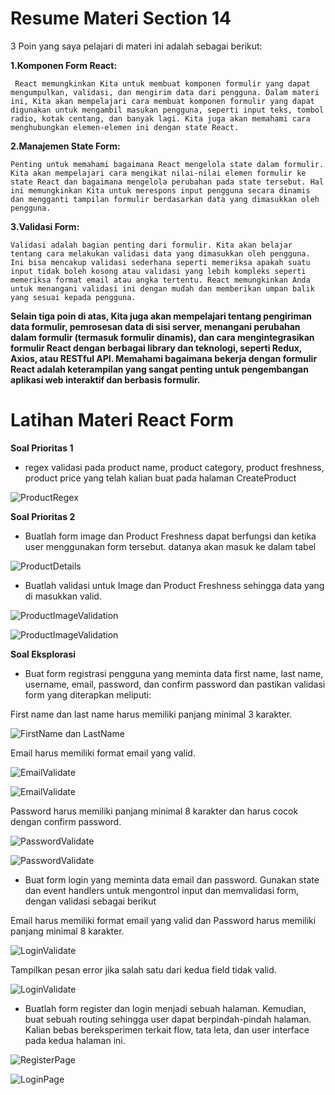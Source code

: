 # Resume Materi Section 14

3 Poin yang saya pelajari di materi ini adalah sebagai berikut: 


**1.Komponen Form React:**

     React memungkinkan Kita untuk membuat komponen formulir yang dapat mengumpulkan, validasi, dan mengirim data dari pengguna. Dalam materi ini, Kita akan mempelajari cara membuat komponen formulir yang dapat digunakan untuk mengambil masukan pengguna, seperti input teks, tombol radio, kotak centang, dan banyak lagi. Kita juga akan memahami cara menghubungkan elemen-elemen ini dengan state React.

**2.Manajemen State Form:**

    Penting untuk memahami bagaimana React mengelola state dalam formulir. Kita akan mempelajari cara mengikat nilai-nilai elemen formulir ke state React dan bagaimana mengelola perubahan pada state tersebut. Hal ini memungkinkan Kita untuk merespons input pengguna secara dinamis dan mengganti tampilan formulir berdasarkan data yang dimasukkan oleh pengguna.

**3.Validasi Form:**

    Validasi adalah bagian penting dari formulir. Kita akan belajar tentang cara melakukan validasi data yang dimasukkan oleh pengguna. Ini bisa mencakup validasi sederhana seperti memeriksa apakah suatu input tidak boleh kosong atau validasi yang lebih kompleks seperti memeriksa format email atau angka tertentu. React memungkinkan Anda untuk menangani validasi ini dengan mudah dan memberikan umpan balik yang sesuai kepada pengguna.


**Selain tiga poin di atas, Kita juga akan mempelajari tentang pengiriman data formulir, pemrosesan data di sisi server, menangani perubahan dalam formulir (termasuk formulir dinamis), dan cara mengintegrasikan formulir React dengan berbagai library dan teknologi, seperti Redux, Axios, atau RESTful API. Memahami bagaimana bekerja dengan formulir React adalah keterampilan yang sangat penting untuk pengembangan aplikasi web interaktif dan berbasis formulir.**

# Latihan Materi React Form

**Soal Prioritas 1** 

-    regex validasi pada product name, product category, product freshness, product price yang telah kalian buat pada halaman CreateProduct

![ProductRegex](https://github.com/yuumens/react_Ahmad-Rizky-Has/blob/feat/React-Form/15_React%20Form/ScreenShots/ProductRegex.png)


**Soal Prioritas 2**
  
-    Buatlah form image dan Product Freshness dapat berfungsi dan ketika user menggunakan form tersebut. datanya akan masuk ke dalam tabel

![ProductDetails](https://github.com/yuumens/react_Ahmad-Rizky-Has/blob/feat/React-Form/15_React%20Form/ScreenShots/ProductImage%20dan%20ProductFreshness.png)


-    Buatlah validasi untuk Image dan Product Freshness sehingga data yang di masukkan valid.

![ProductImageValidation](https://github.com/yuumens/react_Ahmad-Rizky-Has/blob/feat/React-Form/15_React%20Form/ScreenShots/First%20Name%20dan%20Last%20Name%20minimal%203%20karakter.png)

![ProductImageValidation](https://github.com/yuumens/react_Ahmad-Rizky-Has/blob/feat/React-Form/15_React%20Form/ScreenShots/First%20Name%20dan%20Last%20Name%20minimal%203%20karakter_1.png)


**Soal Eksplorasi**

-    Buat form registrasi pengguna yang meminta data first name, last name, username, email, password, dan confirm password dan pastikan validasi form yang diterapkan meliputi:

First name dan last name harus memiliki panjang minimal 3 karakter.

![FirstName dan LastName](https://github.com/yuumens/react_Ahmad-Rizky-Has/blob/feat/React-Hook/13_React%20Hook/ScreenShots/handleEditClick.png)


Email harus memiliki format email yang valid.

![EmailValidate](https://github.com/yuumens/react_Ahmad-Rizky-Has/blob/feat/React-Form/15_React%20Form/ScreenShots/Validasi%20Email.png)

![EmailValidate](https://github.com/yuumens/react_Ahmad-Rizky-Has/blob/feat/React-Form/15_React%20Form/ScreenShots/Validasi%20Email_1.png)

Password harus memiliki panjang minimal 8 karakter dan harus cocok dengan confirm password.

![PasswordValidate](https://github.com/yuumens/react_Ahmad-Rizky-Has/blob/feat/React-Form/15_React%20Form/ScreenShots/Validasi%20Password%20dan%20Confirm%20Password.png)

![PasswordValidate](https://github.com/yuumens/react_Ahmad-Rizky-Has/blob/feat/React-Form/15_React%20Form/ScreenShots/Validasi%20Password%20dan%20Confirm%20Password_1.png)


-    Buat form login yang meminta data email dan password. Gunakan state dan event handlers untuk mengontrol input dan memvalidasi form, dengan validasi sebagai berikut

Email harus memiliki format email yang valid dan Password harus memiliki panjang minimal 8 karakter.

![LoginValidate](https://github.com/yuumens/react_Ahmad-Rizky-Has/blob/feat/React-Form/15_React%20Form/ScreenShots/LoginPageValidation.png)


Tampilkan pesan error jika salah satu dari kedua field tidak valid.

![LoginValidate](https://github.com/yuumens/react_Ahmad-Rizky-Has/blob/feat/React-Form/15_React%20Form/ScreenShots/Error%20Jika%20Salah%20Satu%20dari%20Kedua%20Field%20Tidak%20Valid.png)


-    Buatlah form register dan login menjadi sebuah halaman. Kemudian, buat sebuah routing sehingga user dapat berpindah-pindah halaman. Kalian bebas bereksperimen terkait flow, tata leta, dan user interface pada kedua halaman ini.

![RegisterPage](https://github.com/yuumens/react_Ahmad-Rizky-Has/blob/feat/React-Form/15_React%20Form/ScreenShots/RegisterPage.png)


![LoginPage](https://github.com/yuumens/react_Ahmad-Rizky-Has/blob/feat/React-Form/15_React%20Form/ScreenShots/LoginPage.png)
